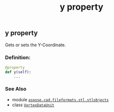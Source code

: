 ﻿---
title: y property
second_title: Aspose.CAD for Python via .NET API References
description: 
type: docs
weight: 50
url: /python-net/aspose.cad.fileformats.stl.stlobjects/vertexdataunit/y/
is_root: false
---

## y property


Gets or sets the Y-Coordinate.
### Definition:
```python
@property
def y(self):
    ...
```

### See Also
* module [`aspose.cad.fileformats.stl.stlobjects`](../../)
* class [`VertexDataUnit`](/cad/python-net/aspose.cad.fileformats.stl.stlobjects/vertexdataunit)
